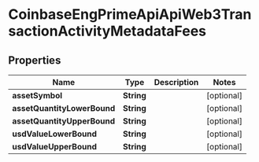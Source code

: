 
# CoinbaseEngPrimeApiApiWeb3TransactionActivityMetadataFees

## Properties
Name | Type | Description | Notes
------------ | ------------- | ------------- | -------------
**assetSymbol** | **String** |  |  [optional]
**assetQuantityLowerBound** | **String** |  |  [optional]
**assetQuantityUpperBound** | **String** |  |  [optional]
**usdValueLowerBound** | **String** |  |  [optional]
**usdValueUpperBound** | **String** |  |  [optional]




